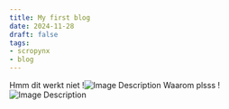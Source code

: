 ```yaml
---
title: My first blog
date: 2024-11-28
draft: false
tags:
- scropynx
- blog
---
```



Hmm dit werkt niet
!![Image Description](/images/Pasted%20image%2020241128160122.png) Waarom
plsss !![Image Description](/images/Pasted%20image%2020241128160122.png)